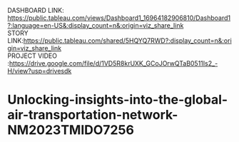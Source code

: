 DASHBOARD LINK: https://public.tableau.com/views/Dashboard1_16964182906810/Dashboard1?:language=en-US&:display_count=n&:origin=viz_share_link  
STORY LINK:https://public.tableau.com/shared/5HQYQ7RWD?:display_count=n&:origin=viz_share_link  
PROJECT VIDEO :https://drive.google.com/file/d/1VD5R8krUXK_GCoJOrwQTaB0511Is2_-H/view?usp=drivesdk
# Unlocking-insights-into-the-global-air-transportation-network-NM2023TMIDO7256
